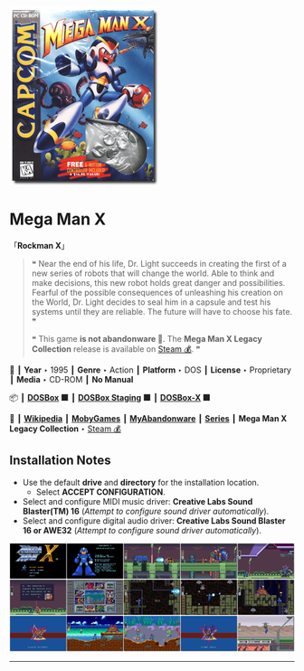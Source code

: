 ![](Thumbnail.png "application-thumbnail")

# Mega Man X

「**Rockman X**」

> ❝ Near the end of his life, Dr. Light succeeds in creating the first of a new series of robots that will change the world. Able to think and make decisions, this new robot holds great danger and possibilities. Fearful of the possible consequences of unleashing his creation on the World, Dr. Light decides to seal him in a capsule and test his systems until they are reliable. The future will have to choose his fate. ❞
>
> ❝ This game **is not abandonware 🚫**. The **Mega Man X Legacy Collection** release is available on [Steam 💰](https://store.steampowered.com/app/743890/Mega_Man_X_Legacy_Collection/). ❞
>

📌 ┃ **Year** ‣ 1995 ┃ **Genre** ‣ Action ┃ **Platform** ‣ DOS ┃ **License** ‣ Proprietary ┃ **Media** ‣ CD-ROM ┃ **No Manual** 

📦 ┃ **[DOSBox](https://www.dosbox.com/) 🟩** ┃ **[DOSBox Staging](https://dosbox-staging.github.io/) 🟩** ┃ **[DOSBox-X](https://dosbox-x.com/) 🟩** 

📎 ┃ **[Wikipedia](https://en.wikipedia.org/wiki/Mega_Man_X_(video_game))** ┃ **[MobyGames](https://www.mobygames.com/game/1334/mega-man-x/)** ┃ **[MyAbandonware](https://www.myabandonware.com/game/mega-man-x-2wh)** ┃ **[Series](https://en.wikipedia.org/wiki/Mega_Man_X)** ┃ **Mega Man X Legacy Collection** ‣ [Steam 💰](https://store.steampowered.com/app/743890/Mega_Man_X_Legacy_Collection/) 

## Installation Notes
- Use the default **drive** and **directory** for the installation location.
  - Select **ACCEPT CONFIGURATION**.
- Select and configure MIDI music driver: **Creative Labs Sound Blaster(TM) 16** (*Attempt to configure sound driver automatically*).
- Select and configure digital audio driver: **Creative Labs Sound Blaster 16 or AWE32** (*Attempt to configure sound driver automatically*).

![](Montage.png "Mega Man X")

---

